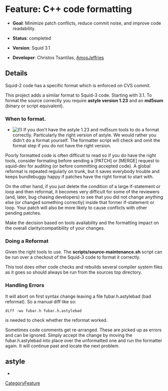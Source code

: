 # Feature: C++ code formatting

  - **Goal**: Minimize patch conflicts, reduce commit noise, and improve
    code readability.

  - **Status**: completed

  - **Version**: Squid 3.1

  - **Developer**: Christos Tsantilas,
    [AmosJeffries](https://wiki.squid-cache.org/action/show/Features/CppCodeFormat/AmosJeffries#)

## Details

Squid-2 code has a specific format which is enforced on CVS commit.

This project adds a similar format to Squid-3 code. Starting with 3.1.
To format the source correctly you require **astyle version 1.23** and
an **md5sum** (binary or script equivalent).

### When to format.

  - ![(\!)](https://wiki.squid-cache.org/wiki/squidtheme/img/idea.png)
    If you don't have the astyle 1.23 and md5sum tools to do a format
    correctly. Particularly the right version of astyle. We would rather
    you didn't do a format yourself. The formatter script will check and
    omit the format step if you do not have the right version.

Poorly formatted code is often difficult to read so if you do have the
right tools, consider formating before sending a \[PATCH\] or \[MERGE\]
request to squid-dev for auditing (or before committing accepted code).
A global reformat is repeated regularly on trunk, but it saves everybody
trouble and keeps bundlebuggy happy if patches have the right format to
start with.

On the other hand, if you just delete the condition of a large
if-statement or loop and then reformat, it becomes very difficult for
some of the reviewers (and, later, bug chasing developers) to see that
you did not change anything else (or changed something correctly) inside
that former if-statement or loop. Your patch will also be more likely to
cause conflicts with other pending patches.

Make the decision based on tools availability and the formatting impact
on the overall clarity/compatibility of your changes.

### Doing a Reformat

Given the right tools to use. The **scripts/source-maintenance.sh**
script can be run over a checkout of the Squid-3 code to format it
correctly.

This tool does other code checks and rebuilds several compiler system
files as it goes so should always be run from the sources top directory.

### Handling Errors

It will abort on first syntax change leaving a file fubar.h.astylebad
(bad reformat). So a manual diff like so:

    diff -wu fubar.h fubar.h.astylebad

is needed to check whether the reformat worked.

Sometimes code comments get re-arranged. These are picked up as errors
and can be ignored. Simply accept the change by moving the
fubar.h.astylebad into place over the unformatted one and run the
formatter again. It will continue past and locate the next problem.

## astyle

  - [](http://astyle.sourceforge.net/)

[CategoryFeature](https://wiki.squid-cache.org/action/show/Features/CppCodeFormat/CategoryFeature#)
